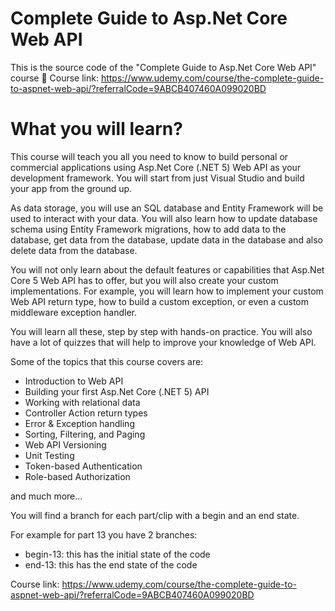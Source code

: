 # Complete Guide to Asp.Net Core Web API
This is the source code of the "Complete Guide to Asp.Net Core Web API" course
📌 Course link: https://www.udemy.com/course/the-complete-guide-to-aspnet-web-api/?referralCode=9ABCB407460A099020BD

# What you will learn?
This course will teach you all you need to know to build personal or commercial applications using Asp.Net Core (.NET 5) Web API as your development framework. You will start from just Visual Studio and build your app from the ground up.

As data storage, you will use an SQL database and Entity Framework will be used to interact with your data. You will also learn how to update database schema using Entity Framework migrations, how to add data to the database, get data from the database, update data in the database and also delete data from the database.

You will not only learn about the default features or capabilities that Asp.Net Core 5 Web API has to offer, but you will also create your custom implementations. For example, you will learn how to implement your custom Web API return type, how to build a custom exception, or even a custom middleware exception handler.

You will learn all these, step by step with hands-on practice. You will also have a lot of quizzes that will help to improve your knowledge of Web API.

Some of the topics that this course covers are:

- Introduction to Web API
- Building your first Asp.Net Core (.NET 5) API
- Working with relational data
- Controller Action return types
- Error & Exception handling
- Sorting, Filtering, and Paging
- Web API Versioning
- Unit Testing
- Token-based Authentication
- Role-based Authorization

and much more...

You will find a branch for each part/clip with a begin and an end state.

For example for part 13 you have 2 branches:
- begin-13: this has the initial state of the code
- end-13: this has the end state of the code

Course link: https://www.udemy.com/course/the-complete-guide-to-aspnet-web-api/?referralCode=9ABCB407460A099020BD
